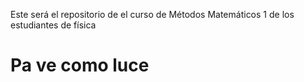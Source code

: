 Este será el repositorio de el curso de Métodos Matemáticos 1 de los estudiantes de física 

# Pa ve como luce 
